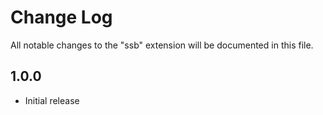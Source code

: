 # Change Log

All notable changes to the "ssb" extension will be documented in this file.

## 1.0.0

- Initial release